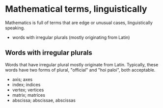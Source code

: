 # Mathematical terms, linguistically

Mathematics is full of terms that are edge or unusual cases, linguistically speaking.
- words with irregular plurals (mostly originating from Latin)

## Words with irregular plurals

Words that have irregular plural mostly originate from Latin. Typically, these words have two forms of plural, "official" and "hoi paloi", both acceptable.

- axis; axes
- index; indices
- vertex; vertices
- matrix; matrices
- abscissa; abscissae, abscissas
